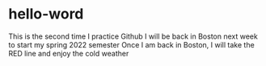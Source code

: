 # hello-word
This is the second time I practice Github
I will be back in Boston next week to start my spring 2022 semester
Once I am back in Boston, I will take the RED line and enjoy the cold weather
